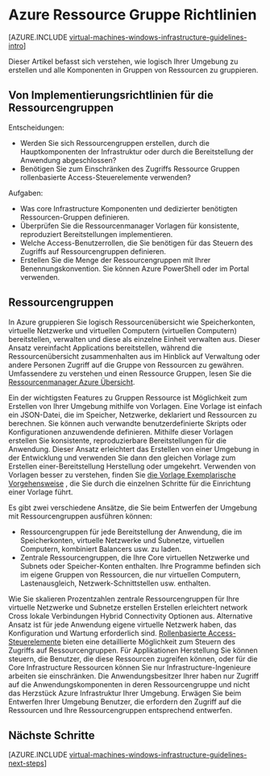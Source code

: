 <properties
    pageTitle="Ressource gruppiert Richtlinien | Microsoft Azure"
    description="Lernen Sie die wichtigsten Entwurf und Implementierung von Richtlinien zur Bereitstellung von Ressourcengruppen in Azure-Infrastrukturdiensten aus."
    documentationCenter=""
    services="virtual-machines-windows"
    authors="iainfoulds"
    manager="timlt"
    editor=""
    tags="azure-resource-manager"/>

<tags
    ms.service="virtual-machines-windows"
    ms.workload="infrastructure-services"
    ms.tgt_pltfrm="vm-windows"
    ms.devlang="na"
    ms.topic="article"
    ms.date="09/08/2016"
    ms.author="iainfou"/>

# <a name="azure-resource-group-guidelines"></a>Azure Ressource Gruppe Richtlinien

[AZURE.INCLUDE [virtual-machines-windows-infrastructure-guidelines-intro](../../includes/virtual-machines-windows-infrastructure-guidelines-intro.md)] 

Dieser Artikel befasst sich verstehen, wie logisch Ihrer Umgebung zu erstellen und alle Komponenten in Gruppen von Ressourcen zu gruppieren.


## <a name="implementation-guidelines-for-resource-groups"></a>Von Implementierungsrichtlinien für die Ressourcengruppen

Entscheidungen:

- Werden Sie sich Ressourcengruppen erstellen, durch die Hauptkomponenten der Infrastruktur oder durch die Bereitstellung der Anwendung abgeschlossen?
- Benötigen Sie zum Einschränken des Zugriffs Ressource Gruppen rollenbasierte Access-Steuerelemente verwenden?

Aufgaben:

- Was core Infrastructure Komponenten und dedizierter benötigten Ressourcen-Gruppen definieren.
- Überprüfen Sie die Ressourcenmanager Vorlagen für konsistente, reproduziert Bereitstellungen implementieren.
- Welche Access-Benutzerrollen, die Sie benötigen für das Steuern des Zugriffs auf Ressourcengruppen definieren.
- Erstellen Sie die Menge der Ressourcengruppen mit Ihrer Benennungskonvention. Sie können Azure PowerShell oder im Portal verwenden.


## <a name="resource-groups"></a>Ressourcengruppen

In Azure gruppieren Sie logisch Ressourcenübersicht wie Speicherkonten, virtuelle Netzwerke und virtuellen Computern (virtuellen Computern) bereitstellen, verwalten und diese als einzelne Einheit verwalten aus. Dieser Ansatz vereinfacht Applications bereitstellen, während die Ressourcenübersicht zusammenhalten aus im Hinblick auf Verwaltung oder andere Personen Zugriff auf die Gruppe von Ressourcen zu gewähren. Umfassendere zu verstehen und einen Ressource Gruppen, lesen Sie die [Ressourcenmanager Azure Übersicht](../azure-resource-manager/resource-group-overview.md).

Ein der wichtigsten Features zu Gruppen Ressource ist Möglichkeit zum Erstellen von Ihrer Umgebung mithilfe von Vorlagen. Eine Vorlage ist einfach ein JSON-Datei, die im Speicher, Netzwerke, deklariert und Ressourcen zu berechnen. Sie können auch verwandte benutzerdefinierte Skripts oder Konfigurationen anzuwendende definieren. Mithilfe dieser Vorlagen erstellen Sie konsistente, reproduzierbare Bereitstellungen für die Anwendung. Dieser Ansatz erleichtert das Erstellen von einer Umgebung in der Entwicklung und verwenden Sie dann den gleichen Vorlage zum Erstellen einer-Bereitstellung Herstellung oder umgekehrt. Verwenden von Vorlagen besser zu verstehen, finden Sie [die Vorlage Exemplarische Vorgehensweise](../resource-manager-template-walkthrough.md) , die Sie durch die einzelnen Schritte für die Einrichtung einer Vorlage führt.

Es gibt zwei verschiedene Ansätze, die Sie beim Entwerfen der Umgebung mit Ressourcengruppen ausführen können:

- Ressourcengruppen für jede Bereitstellung der Anwendung, die im Speicherkonten, virtuelle Netzwerke und Subnetze, virtuellen Computern, kombiniert Balancers usw. zu laden.
- Zentrale Ressourcengruppen, die Ihre Core virtuellen Netzwerke und Subnets oder Speicher-Konten enthalten. Ihre Programme befinden sich im eigene Gruppen von Ressourcen, die nur virtuellen Computern, Lastenausgleich, Netzwerk-Schnittstellen usw. enthalten.

Wie Sie skalieren Prozentzahlen zentrale Ressourcengruppen für Ihre virtuelle Netzwerke und Subnetze erstellen Erstellen erleichtert network Cross lokale Verbindungen Hybrid Connectivity Optionen aus. Alternative Ansatz ist für jede Anwendung eigene virtuelle Netzwerk haben, das Konfiguration und Wartung erforderlich sind.  [Rollenbasierte Access-Steuerelemente](../active-directory/role-based-access-control-what-is.md) bieten eine detaillierte Möglichkeit zum Steuern des Zugriffs auf Ressourcengruppen. Für Applikationen Herstellung Sie können steuern, die Benutzer, die diese Ressourcen zugreifen können, oder für die Core Infrastructure Ressourcen können Sie nur Infrastructure-Ingenieure arbeiten sie einschränken. Die Anwendungsbesitzer Ihrer haben nur Zugriff auf die Anwendungskomponenten in deren Ressourcengruppe und nicht das Herzstück Azure Infrastruktur Ihrer Umgebung. Erwägen Sie beim Entwerfen Ihrer Umgebung Benutzer, die erfordern den Zugriff auf die Ressourcen und Ihre Ressourcengruppen entsprechend entwerfen. 


## <a name="next-steps"></a>Nächste Schritte

[AZURE.INCLUDE [virtual-machines-windows-infrastructure-guidelines-next-steps](../../includes/virtual-machines-windows-infrastructure-guidelines-next-steps.md)] 